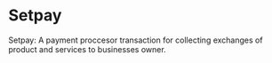 # Setpay
Setpay: A payment proccesor transaction for collecting exchanges of product and services to businesses owner.
